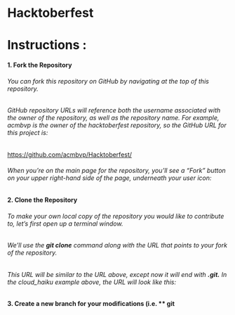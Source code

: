 # Hacktoberfest

# Instructions :

#### 1. Fork the Repository
###### You can fork this repository on GitHub by navigating at the top of this repository.

###### GitHub repository URLs will reference both the username associated with the owner of the repository, as well as the repository name. For example, acmbvp is the owner of the hacktoberfest repository, so the GitHub URL for this project is: 

https://github.com/acmbvp/Hacktoberfest/

###### When you’re on the main page for the repository, you’ll see a “Fork” button on your upper right-hand side of the page, underneath your user icon:

#### 2. Clone the Repository

###### To make your own local copy of the repository you would like to contribute to, let’s first open up a terminal window.

###### We’ll use the **git clone** command along with the URL that points to your fork of the repository.

###### This URL will be similar to the URL above, except now it will end with **.git.** In the cloud_haiku example above, the URL will look like this:

#### 3. Create a new branch for your modifications (i.e. ** git 
